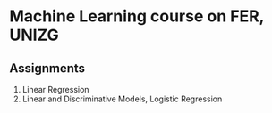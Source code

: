 # Machine Learning course on FER, UNIZG
## Assignments
  
   1. Linear Regression
   2. Linear and Discriminative Models, Logistic Regression
